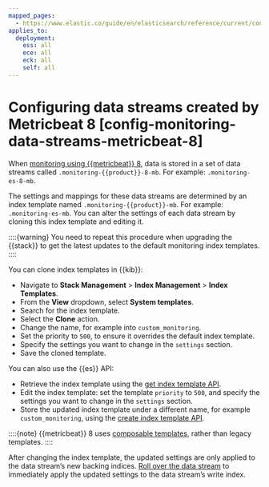 ```yaml
---
mapped_pages:
  - https://www.elastic.co/guide/en/elasticsearch/reference/current/config-monitoring-data-streams-metricbeat-8.html
applies_to:
  deployment:
    ess: all
    ece: all
    eck: all
    self: all
---
```


# Configuring data streams created by Metricbeat 8 [config-monitoring-data-streams-metricbeat-8]

When [monitoring using {{metricbeat}} 8](../stack-monitoring/collecting-monitoring-data-with-metricbeat.md), data is stored in a set of data streams called `.monitoring-{{product}}-8-mb`. For example: `.monitoring-es-8-mb`.

The settings and mappings for these data streams are determined by an index template named `.monitoring-{{product}}-mb`. For example: `.monitoring-es-mb`. You can alter the settings of each data stream by cloning this index template and editing it.

::::{warning} 
You need to repeat this procedure when upgrading the {{stack}} to get the latest updates to the default monitoring index templates.
::::


You can clone index templates in {{kib}}:

* Navigate to **Stack Management** > **Index Management** > **Index Templates**.
* From the **View** dropdown, select **System templates**.
* Search for the index template.
* Select the **Clone** action.
* Change the name, for example into `custom_monitoring`.
* Set the priority to `500`, to ensure it overrides the default index template.
* Specify the settings you want to change in the `settings` section.
* Save the cloned template.

You can also use the {{es}} API:

* Retrieve the index template using the [get index template API](https://www.elastic.co/docs/api/doc/elasticsearch/operation/operation-indices-get-index-template).
* Edit the index template: set the template `priority` to `500`, and specify the settings you want to change in the `settings` section.
* Store the updated index template under a different name, for example `custom_monitoring`, using the [create index template API](https://www.elastic.co/docs/api/doc/elasticsearch/operation/operation-indices-put-index-template).

::::{note} 
{{metricbeat}} 8 uses [composable templates](../../../manage-data/data-store/templates.md), rather than legacy templates.
::::


After changing the index template, the updated settings are only applied to the data stream’s new backing indices. [Roll over the data stream](../../../manage-data/data-store/data-streams/use-data-stream.md#manually-roll-over-a-data-stream) to immediately apply the updated settings to the data stream’s write index.

